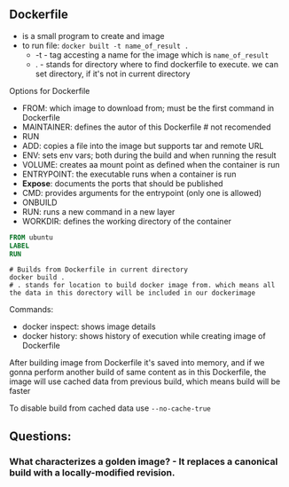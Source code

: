 ## Dockerfile
- is a small program to create and image
- to run file: `docker built -t name_of_result . `
    - -t - tag accesting a name for the image which is `name_of_result`
    - . - stands for directory where to find dockerfile to execute. we can set directory, if it's not in current directory

Options for Dockerfile
- FROM: which image to download from; must be the first command in Dockerfile
- MAINTAINER: defines the autor of this Dockerfile # not recomended
- RUN
- ADD: copies a file into the image but supports tar and remote URL
- ENV: sets env vars; both during the build and when running the result
- VOLUME: creates aa mount point as defined when the container is run
- ENTRYPOINT: the executable runs when a container is run
- **Expose**: documents the ports that should be published
- CMD: provides arguments for the entrypoint (only one is allowed)
- ONBUILD
- RUN: runs a new command in a new layer
- WORKDIR: defines the working directory of the container 

```Dockerfile
FROM ubuntu
LABEL
RUN
```
```docker
# Builds from Dockerfile in current directory
docker build .
# . stands for location to build docker image from. which means all the data in this dorectory will be included in our dockerimage
```

Commands:
- docker inspect: shows image details
- docker history: shows history of execution while creating image of Dockerfile



After building image from Dockerfile it's saved into memory, and if we gonna perform another build of same content as in this Dockerfile, the image will use cached data from previous build, which means build will be faster

To disable build from cached data use `--no-cache-true`


## Questions:
### What characterizes a golden image? - It replaces a canonical build with a locally-modified revision.
